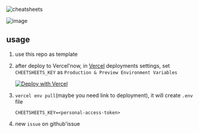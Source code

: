 ![cheatsheets](https://i.loli.net/2020/04/24/skJDnlE4rUPKhFg.png)

![image](https://user-images.githubusercontent.com/6839576/98773017-fe5e1a00-2422-11eb-8ef2-f9af836b398c.png)

## usage

1. use this repo as template

2. after deploy to Vercel'now, in [Vercel](https://vercel.com/) deployments settings, set `CHEETSHEETS_KEY` as `Production & Preview Environment Variables`
    
    [![Deploy with Vercel](https://vercel.com/button)](https://vercel.com/import/project?template=https://github.com/vercel/vercel/tree/master/examples/nextjs)

3. `vercel env pull`(maybe you need link to deployment), it will create `.env` file

    ```
    CHEETSHEETS_KEY=<personal-access-token>
    ```

4. new `issue` on github'issue

